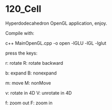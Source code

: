 # 120_Cell
Hyperdodecahedron OpenGL application, enjoy.

Compile with:

c++ MainOpenGL.cpp -o open -lGLU -lGL -lglut


press the keys:

r: rotate
R: rotate backward

b: expand
B: nonexpand

m: move
M: nonMove

v: rotate in 4D
V: unrotate in 4D

f: zoom out
F: zoom in
